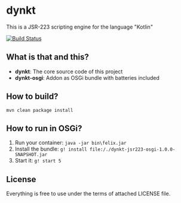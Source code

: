 # dynkt
This is a JSR-223 scripting engine for the language "Kotlin"

[![Build Status](https://travis-ci.org/xafero/dynkt.svg?branch=master)](https://travis-ci.org/xafero/dynkt)

## What is that and this?
- **dynkt**: The core source code of this project
- **dynkt-osgi**: Addon as OSGi bundle with batteries included

## How to build?
`mvn clean package install`

## How to run in OSGi?
1. Run your container: `java -jar bin\felix.jar`
2. Install the bundle: `g! install file:/./dynkt-jsr223-osgi-1.0.0-SNAPSHOT.jar`
3. Start it: `g! start 5`

## License
Everything is free to use under the terms of attached LICENSE file.
